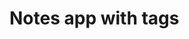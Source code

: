 # Notes app with tags

<!-- This project was bootstrapped with [Create React App](https://github.com/facebook/create-react-app). -->
